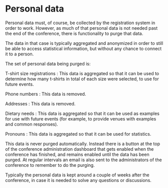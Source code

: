 # Personal data

Personal data must, of course, be collected by the registration system
in order to work. However, as much of that personal data is not needed
past the end of the conference, there is functionality to purge that
data.

The data in that case is typically aggregated and anonymized in order
to still be able to access statistical information, but without any
chance to connect it to a person.

The set of personal data being purged is:

T-shirt size registrations
: This data is aggregated so that it can be used to determine how many
t-shirts in total of each size were selected, to use for future
events.

Phone numbers
:  This data is removed.

Addresses
:  This data is removed.

Dietary needs
:  This data is aggregated so that it can be used as examples for use
with future events (for example, to provide venues with examples and
common responses).

Pronouns
:  This data is aggregated so that it can be used for statistics.

This data is never purged automatically. Instead there is a button at
the top of the conference administration dashboard that gets enabled
when the conference has finished, and remains enabled until the data
has been purged. At regular intervals an email is also sent to the
administrators of the conference to remember to do the purging.

Typically the personal data is kept around a couple of weeks after the
conference, in case it is needed to solve any questions or discussions.

